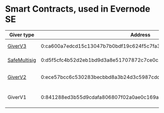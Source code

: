 # Smart Contracts, used in Evernode SE

|Giver type       | Address                                                            |  Comment 
| --------------- | -------------------------------------------------------------------|------
| [GiverV3](giver_v3)      | 0:ca600a7edcd15c13047b7b0bdf19c624f5c7fa3474d38afe323a373b0bdb30f5 | Recommented Giver version
| [SafeMultisig](safe_multisig)      | 0:d5f5cfc4b52d2eb1bd9d3a8e51707872c7ce0c174facddd0e06ae5ffd17d2fcd | Safe Multisig as Giver. 
| [GiverV2](giver_v2)      | 0:ece57bcc6c530283becbbd8a3b24d3c5987cdddc3c8b7b33be6e4a6312490415 | Deprecated. Recommended to use GiverV3
| GiverV1      | 0:841288ed3b55d9cdafa806807f02a0ae0c169aa5edfe88a789a6482429756a94 | Deprecated. Recommended to use GiverV3 



